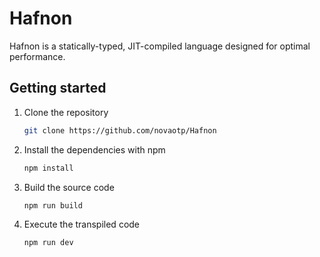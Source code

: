 # Hafnon

Hafnon is a statically-typed, JIT-compiled language designed for optimal performance.

## Getting started

1. Clone the repository

    ```bash
    git clone https://github.com/novaotp/Hafnon
    ```

2. Install the dependencies with npm

    ```bash
    npm install
    ```

3. Build the source code

    ```bash
    npm run build
    ```

4. Execute the transpiled code

    ```bash
    npm run dev
    ```
